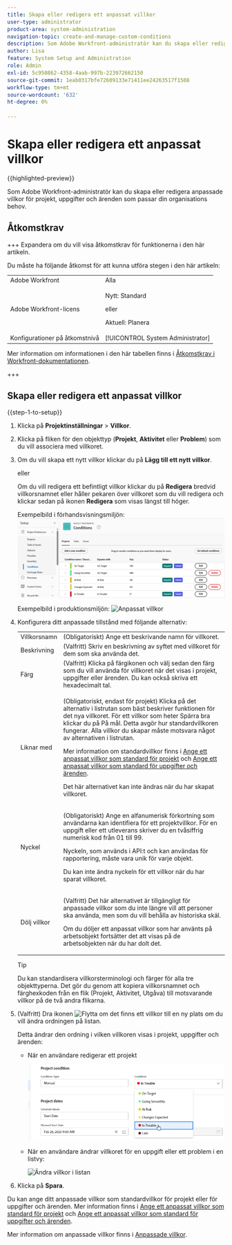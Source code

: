 ```yaml
---
title: Skapa eller redigera ett anpassat villkor
user-type: administrator
product-area: system-administration
navigation-topic: create-and-manage-custom-conditions
description: Som Adobe Workfront-administratör kan du skapa eller redigera anpassade villkor för projekt, uppgifter och ärenden som passar din organisations behov.
author: Lisa
feature: System Setup and Administration
role: Admin
exl-id: 5c950862-4358-4aab-997b-223972662150
source-git-commit: 1eab0317bfe72609133e71411ee24263517f1508
workflow-type: tm+mt
source-wordcount: '632'
ht-degree: 0%

---
```


# Skapa eller redigera ett anpassat villkor

{{highlighted-preview}}

Som Adobe Workfront-administratör kan du skapa eller redigera anpassade villkor för projekt, uppgifter och ärenden som passar din organisations behov.

## Åtkomstkrav

+++ Expandera om du vill visa åtkomstkrav för funktionerna i den här artikeln.

Du måste ha följande åtkomst för att kunna utföra stegen i den här artikeln:

<table style="table-layout:auto"> 
 <col> 
 <col> 
 <tbody> 
  <tr> 
   <td role="rowheader">Adobe Workfront</td> 
   <td>Alla</td> 
  </tr> 
  <tr> 
  <tr> 
   <td role="rowheader">Adobe Workfront-licens</td> 
   <td><p>Nytt: Standard</p>
       <p>eller</p>
       <p>Aktuell: Planera</p></td>
  </tr> 
  </tr> 
  <tr> 
   <td role="rowheader">Konfigurationer på åtkomstnivå</td> 
   <td>[!UICONTROL System Administrator]</td>
  </tr> 
 </tbody> 
</table>

Mer information om informationen i den här tabellen finns i [Åtkomstkrav i Workfront-dokumentationen](/help/quicksilver/administration-and-setup/add-users/access-levels-and-object-permissions/access-level-requirements-in-documentation.md).

+++

## Skapa eller redigera ett anpassat villkor

{{step-1-to-setup}}

1. Klicka på **Projektinställningar** > **Villkor**.

1. Klicka på fliken för den objekttyp (**Projekt**, **Aktivitet** eller **Problem**) som du vill associera med villkoret.

1. Om du vill skapa ett nytt villkor klickar du på **Lägg till ett nytt villkor**.

   eller

   Om du vill redigera ett befintligt villkor klickar du på <span class="preview">**Redigera** bredvid villkorsnamnet</span> eller håller pekaren över villkoret som du vill redigera och klickar sedan på ikonen **Redigera** som visas längst till höger.

   <span class="preview">Exempelbild i förhandsvisningsmiljön:</span>
   ![Redigera anpassat villkor](assets/custom-conditions-0825.png)

   Exempelbild i produktionsmiljön:
   ![Anpassat villkor](assets/custom-condition-edit-nwe.jpg)

1. Konfigurera ditt anpassade tillstånd med följande alternativ:

   <table style="table-layout:auto"> 
    <col> 
    <col> 
    <tbody> 
     <tr> 
      <td>Villkorsnamn</td> 
      <td>(Obligatoriskt) Ange ett beskrivande namn för villkoret.</td> 
     </tr> 
     <tr> 
      <td>Beskrivning</td> 
      <td>(Valfritt) Skriv en beskrivning av syftet med villkoret för dem som ska använda det.</td> 
     </tr> 
     <tr> 
      <td>Färg</td> 
      <td>(Valfritt) Klicka på färgikonen och välj sedan den färg som du vill använda för villkoret när det visas i projekt, uppgifter eller ärenden. Du kan också skriva ett hexadecimalt tal.</td> 
     </tr> 
     <tr> 
      <td>Liknar med </td> 
      <td><p>(Obligatoriskt, endast för projekt) Klicka på det alternativ i listrutan som bäst beskriver funktionen för det nya villkoret. För ett villkor som heter Spärra bra klickar du på På mål. Detta avgör hur standardvillkoren fungerar. Alla villkor du skapar måste motsvara något av alternativen i listrutan.</p>
      <p>Mer information om standardvillkor finns i <a href="../../../administration-and-setup/customize-workfront/create-manage-custom-conditions/set-custom-condition-default-projects.md" class="MCXref xref">Ange ett anpassat villkor som standard för projekt</a> och <a href="../../../administration-and-setup/customize-workfront/create-manage-custom-conditions/set-custom-condition-default-tasks-issues.md" class="MCXref xref">Ange ett anpassat villkor som standard för uppgifter och ärenden</a>.</p>
      <p>Det här alternativet kan inte ändras när du har skapat villkoret.</p></td> 
     </tr> 
     <tr> 
      <td>Nyckel</td> 
      <td><p>(Obligatoriskt) Ange en alfanumerisk förkortning som användarna kan identifiera för ett projektvillkor. För en uppgift eller ett utleverans skriver du en tvåsiffrig numerisk kod från 01 till 99. </p>
      <p>Nyckeln, som används i API:t och kan användas för rapportering, måste vara unik för varje objekt.</p>
      <p>Du kan inte ändra nyckeln för ett villkor när du har sparat villkoret. </p></td> 
     </tr> 
     <tr> 
      <td>Dölj villkor</td> 
      <td><p>(Valfritt) Det här alternativet är tillgängligt för anpassade villkor som du inte längre vill att personer ska använda, men som du vill behålla av historiska skäl. </p>
      <p>Om du döljer ett anpassat villkor som har använts på arbetsobjekt fortsätter det att visas på de arbetsobjekten när du har dolt det. </p></td> 
     </tr> 
    </tbody> 
   </table>

   >[!TIP]
   >
   >Du kan standardisera villkorsterminologi och färger för alla tre objekttyperna. Det gör du genom att kopiera villkorsnamnet och färghexkoden från en flik (Projekt, Aktivitet, Utgåva) till motsvarande villkor på de två andra flikarna.

1. (Valfritt) Dra ikonen ![Flytta](assets/move-icon---dots.png) om det finns ett villkor till en ny plats om du vill ändra ordningen på listan.

   Detta ändrar den ordning i vilken villkoren visas i projekt, uppgifter och ärenden:

   * När en användare redigerar ett projekt

     ![Ändra villkor vid redigering av projekt](assets/change-condition-edit-project-0825.png)

   <!-- 
   * When a user is changing the condition for a task or issue on the Updates tab:

     ![Change condition when updating comment](assets/change-condition-update-comment.png)
   -->

   * När en användare ändrar villkoret för en uppgift eller ett problem i en listvy:

     ![Ändra villkor i listan](assets/change-conditions-list-dropdown-only.png)

1. Klicka på **Spara**.

Du kan ange ditt anpassade villkor som standardvillkor för projekt eller för uppgifter och ärenden. Mer information finns i [Ange ett anpassat villkor som standard för projekt](../../../administration-and-setup/customize-workfront/create-manage-custom-conditions/set-custom-condition-default-projects.md) och [Ange ett anpassat villkor som standard för uppgifter och ärenden](../../../administration-and-setup/customize-workfront/create-manage-custom-conditions/set-custom-condition-default-tasks-issues.md).

Mer information om anpassade villkor finns i [Anpassade villkor](../../../administration-and-setup/customize-workfront/create-manage-custom-conditions/custom-conditions.md).
